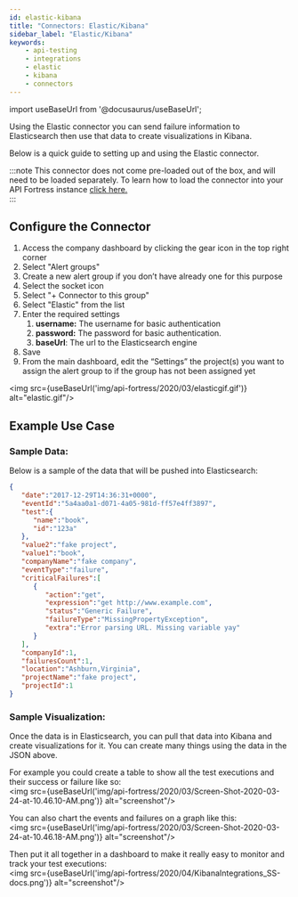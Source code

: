 ```yaml
---
id: elastic-kibana
title: "Connectors: Elastic/Kibana"
sidebar_label: "Elastic/Kibana"
keywords:
    - api-testing
    - integrations
    - elastic
    - kibana
    - connectors
---
```


import useBaseUrl from '@docusaurus/useBaseUrl';

Using the Elastic connector you can send failure information to Elasticsearch then use that data to create visualizations in Kibana.  
  
Below is a quick guide to setting up and using the Elastic connector.

:::note
This connector does not come pre-loaded out of the box, and will need to be loaded separately. To learn how to load the connector into your API Fortress instance [click here.](/api-testing/on-prem/integrations/add-new-connector)  
:::

## Configure the Connector

1. Access the company dashboard by clicking the gear icon in the top right corner
2. Select "Alert groups"
3. Create a new alert group if you don’t have already one for this purpose
4. Select the socket icon
5. Select "+ Connector to this group"
6. Select "Elastic" from the list
7. Enter the required settings
    1. **username:** The username for basic authentication
    2. **password:** The password for basic authentication.
    3. **baseUrl**: The url to the Elasticsearch engine
8. Save
9. From the main dashboard, edit the “Settings” the project(s) you want to assign the alert group to if the group has not been assigned yet

<img src={useBaseUrl('img/api-fortress/2020/03/elasticgif.gif')} alt="elastic.gif"/>

## Example Use Case

### Sample Data:

Below is a sample of the data that will be pushed into Elasticsearch:

```json
{
   "date":"2017-12-29T14:36:31+0000",
   "eventId":"5a4aa0a1-d071-4a05-981d-ff57e4ff3897",
   "test":{
      "name":"book",
      "id":"123a"
   },
   "value2":"fake project",
   "value1":"book",
   "companyName":"fake company",
   "eventType":"failure",
   "criticalFailures":[
      {
         "action":"get",
         "expression":"get http://www.example.com",
         "status":"Generic Failure",
         "failureType":"MissingPropertyException",
         "extra":"Error parsing URL. Missing variable yay"
      }
   ],
   "companyId":1,
   "failuresCount":1,
   "location":"Ashburn,Virginia",
   "projectName":"fake project",
   "projectId":1
}
```

### Sample Visualization:

Once the data is in Elasticsearch, you can pull that data into Kibana and create visualizations for it. You can create many things using the data in the JSON above.
  
For example you could create a table to show all the test executions and their success or failure like so:  
<img src={useBaseUrl('img/api-fortress/2020/03/Screen-Shot-2020-03-24-at-10.46.10-AM.png')} alt="screenshot"/>

You can also chart the events and failures on a graph like this:  
<img src={useBaseUrl('img/api-fortress/2020/03/Screen-Shot-2020-03-24-at-10.46.18-AM.png')} alt="screenshot"/>

Then put it all together in a dashboard to make it really easy to monitor and track your test executions:  
<img src={useBaseUrl('img/api-fortress/2020/04/KibanaIntegrations_SS-docs.png')} alt="screenshot"/>


